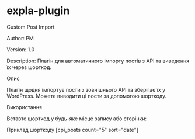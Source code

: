 # expla-plugin


Custom Post Import

Author: PM  

Version: 1.0  

Description: Плагін для автоматичного імпорту постів з API та виведення їх через шорткод.



 Опис 

Плагін щодня імпортує пости з зовнішнього API та зберігає їх у WordPress. Mожете виводити ці пости за допомогою шорткоду.



 Використання 

Вставте шорткод у будь-яке місце запису або сторінки:


Приклад шорткоду
[cpi_posts count="5" sort="date"]


